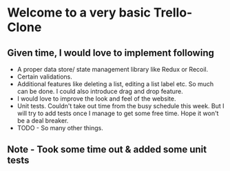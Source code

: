 # Welcome to a very basic Trello-Clone

## Given time, I would love to implement following

- A proper data store/ state management library like Redux or Recoil.
- Certain validations.
- Additional features like deleting a list, editing a list label etc. So much can be done. I could also introduce drag and drop feature.
- I would love to improve the look and feel of the website.
- Unit tests. Couldn't take out time from the busy schedule this week. But I will try to add tests once I manage to get some free time. Hope it won't be a deal breaker. 
- TODO - So many other things.


## Note - Took some time out & added some unit tests
